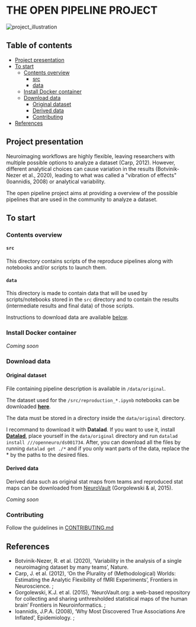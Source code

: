# THE OPEN PIPELINE PROJECT

![project_illustration](https://github.com/elodiegermani/narps_open_pipelines/blob/main/static/images/project_illustration.png)

## Table of contents
   * [Project presentation](#project-presentation)
   * [To start](#to-start)
   	  * [Contents overview](#contents-overview)
	   	  * [src](#src)
	   	  * [data](#data)
   	  * [Install Docker container](#install-docker-container)
   	  * [Download data](#download-data)
   	  	  * [Original dataset](#original-dataset)
   	  	  * [Derived data](#derived-data)
	  	  * [Contributing](#contributing)
   * [References](#references)


## Project presentation

Neuroimaging workflows are highly flexible, leaving researchers with multiple possible options to analyze a dataset (Carp, 2012).
However, different analytical choices can cause variation in the results (Botvinik-Nezer et al., 2020), leading to what was called a "vibration of effects" (Ioannidis, 2008) or analytical variability. 

The open pipeline project aims at providing a overview of the possible pipelines that are used in the community to analyze a dataset. 

## To start 

### Contents overview

#### `src`

This directory contains scripts of the reproduce pipelines along with notebooks and/or scripts to launch them. 

#### `data`

This directory is made to contain data that will be used by scripts/notebooks stored in the `src` directory and to contain the results (intermediate results and final data) of those scripts. 

Instructions to download data are available [below](#download-data).

### Install Docker container

*Coming soon*

### Download data 

#### Original dataset

File containing pipeline description is available in `/data/original`.

The dataset used for the `/src/reproduction_*.ipynb` notebooks can be downloaded [**here**](https://openneuro.org/datasets/ds001734/versions/1.0.5).

The data must be stored in a directory inside the `data/original` directory. 

I recommand to download it with **Datalad**. If you want to use it, install [**Datalad**](http://handbook.datalad.org/en/latest/intro/installation.html#install), place yourself in the `data/original` directory and run `datalad install ///openneuro/ds001734`.
After, you can download all the files by running `datalad get ./*` and if you only want parts of the data, replace the * by the paths to the desired files. 

#### Derived data

Derived data such as original stat maps from teams and reproduced stat maps can be downloaded from [NeuroVault](www.neurovault.org) (Gorgolewski & al, 2015). 

*Coming soon*

### Contributing 

Follow the guidelines in [CONTRIBUTING.md](https://github.com/elodiegermani/open_pipeline/blob/main/CONTRIBUTING.md)

## References

- Botvinik-Nezer, R. et al. (2020), ‘Variability in the analysis of a single neuroimaging dataset by many teams’, Nature.
- Carp, J. et al. (2012), ‘On the Plurality of (Methodological) Worlds: Estimating the Analytic Flexibility of fMRI Experiments’, Frontiers in Neuroscience. ;
- Gorgolewski, K.J. et al. (2015), ‘NeuroVault.org: a web-based repository for collecting and sharing unthresholded statistical maps of the human brain’ Frontiers in Neuroinformatics. ;
- Ioannidis, J.P.A. (2008), ‘Why Most Discovered True Associations Are Inflated’, Epidemiology. ;
